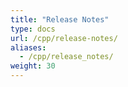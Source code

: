 ```yaml
---
title: "Release Notes"
type: docs
url: /cpp/release-notes/
aliases:
  - /cpp/release_notes/
weight: 30
---
```



